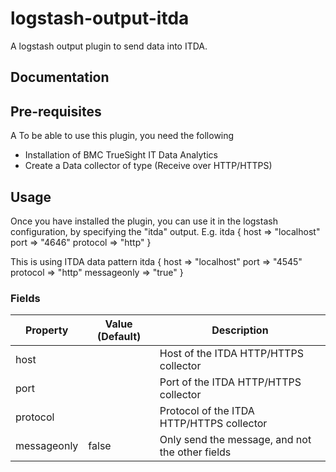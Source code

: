 # logstash-output-itda
A logstash output plugin to send data into ITDA.

## Documentation

## Pre-requisites
A To be able to use this plugin, you need the following
* Installation of BMC TrueSight IT Data Analytics
* Create a Data collector of type (Receive over HTTP/HTTPS)

## Usage
Once you have installed the plugin, you can use it in the logstash configuration, by specifying the "itda" output.
E.g.
    itda {
        host => "localhost"
        port => "4646"
        protocol => "http"
      }

This is using ITDA data pattern
      itda {
        host => "localhost"
        port => "4545"
        protocol => "http"
        messageonly => "true"
      }

### Fields

| Property    | Value (Default) | Description |
--------------|-----------------|-------------|
| host        |                 | Host of the ITDA HTTP/HTTPS collector            |
| port        |                 | Port of the ITDA HTTP/HTTPS collector            |
| protocol    |                 | Protocol of the ITDA HTTP/HTTPS collector            |
| messageonly | false           | Only send the message, and not the other fields            |


